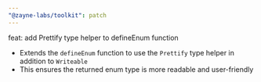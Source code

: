 ```yaml
---
"@zayne-labs/toolkit": patch
---
```


feat: add Prettify type helper to defineEnum function

-  Extends the `defineEnum` function to use the `Prettify` type helper in addition to `Writeable`
-  This ensures the returned enum type is more readable and user-friendly
